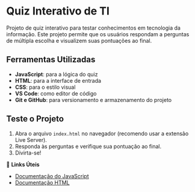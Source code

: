 # Quiz Interativo de TI 

Projeto de quiz interativo para testar conhecimentos em tecnologia da informação. Este projeto permite que os usuários respondam a perguntas de múltipla escolha e visualizem suas pontuações ao final.

## Ferramentas Utilizadas
- **JavaScript**: para a lógica do quiz
- **HTML**: para a interface de entrada
- **CSS**: para o estilo visual
- **VS Code**: como editor de código
- **Git e GitHub**: para versionamento e armazenamento do projeto

## Teste o Projeto
1. Abra o arquivo `index.html` no navegador (recomendo usar a extensão Live Server).
2. Responda às perguntas e verifique sua pontuação ao final.
3. Divirta-se!

🔗 **Links Úteis**
- [Documentação do JavaScript](https://developer.mozilla.org/pt-BR/docs/Web/JavaScript)
- [Documentação HTML](https://developer.mozilla.org/pt-BR/docs/Web/HTML)

